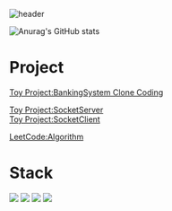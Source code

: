 ![header](https://capsule-render.vercel.app/api?type=slice)

<!--
**SY-Cpp/SY-Cpp** is a ✨ _special_ ✨ repository because its `README.md` (this file) appears on your GitHub profile.

Here are some ideas to get you started:

- 🔭 I’m currently working on ...
- 🌱 I’m currently learning ...
- 👯 I’m looking to collaborate on ...
- 🤔 I’m looking for help with ...
- 💬 Ask me about ...
- 📫 How to reach me: ...
- 😄 Pronouns: ...
- ⚡ Fun fact: ...
-->


![Anurag's GitHub stats](https://github-readme-stats.vercel.app/api?username=SY-Cpp&show_icons=true&theme=radical)

# Project

<a href="https://github.com/SY-Cpp/BankingSystem">Toy Project:BankingSystem Clone Coding</a>


<a href="https://github.com/SY-Cpp/SocketServer">Toy Project:SocketServer</a> </br>
<a href="https://github.com/SY-Cpp/SocketClient">Toy Project:SocketClient</a>


<a href="https://github.com/SY-Cpp/Algorithm">LeetCode:Algorithm</a>

# Stack

<div align="left">

<img src="https://img.shields.io/badge/C++-00599C?style=for-the-badge&logo=C++&logoColor=white">
<img src="https://img.shields.io/badge/VisualStudio-5C2D91?style=for-the-badge&logo=VisualStudio&logoColor=white">
<img src="https://img.shields.io/badge/postgresql-4169E1?style=for-the-badge&logo=postgresql&logoColor=white">
<img src="https://img.shields.io/badge/JAVA-007396?style=for-the-badge&logo=Java&logoColor=white">

</div>
